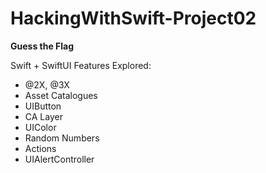 # HackingWithSwift-Project02
<b>Guess the Flag</b>

<p>Swift + SwiftUI Features Explored:<p>
<ul>
  <li>@2X, @3X</li>
  <li>Asset Catalogues</li>
  <li>UIButton</li>
  <li>CA Layer</li>
  <li>UIColor</li>
  <li>Random Numbers</li>
  <li>Actions</li>
  <li>UIAlertController</li>
</ul>
